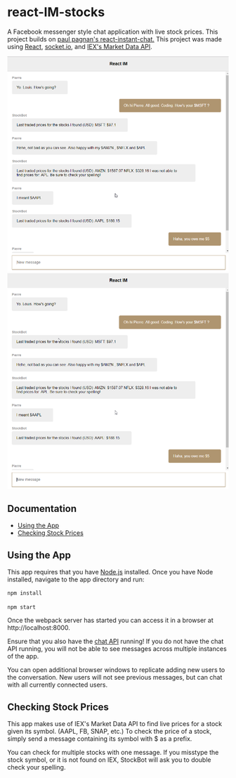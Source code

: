 # react-IM-stocks

A Facebook messenger style chat application with live stock prices.
This project builds on [paul pagnan's react-instant-chat.](https://github.com/paul-pagnan/react-instant-chat)
This project was made using [React](https://reactjs.org/), [socket.io](https://socket.io/), and [IEX's Market Data API](https://iextrading.com/developer/docs/#iex-market-data).

![](./chat1.png)
![](./chat2.png)

## Documentation

- [Using the App](#using-the-app)
- [Checking Stock Prices](#checking-stock-prices)

## Using the App

This app requires that you have [Node.js](https://nodejs.org/en/) installed.
Once you have Node installed, navigate to the app directory and run:

```
npm install

npm start
```

Once the webpack server has started you can access it in a browser at http://localhost:8000.

Ensure that you also have the [chat API](https://github.com/paul-pagnan/simple-chat-api) running!
If you do not have the chat API running, you will not be able to see messages across multiple instances of the app.

You can open additional browser windows to replicate adding new users to the conversation.
New users will not see previous messages, but can chat with all currently connected users.

## Checking Stock Prices

This app makes use of IEX's Market Data API to find live prices for a stock given its symbol. (AAPL, FB, SNAP, etc.)
To check the price of a stock, simply send a message containing its symbol with $ as a prefix.

You can check for multiple stocks with one message.
If you misstype the stock symbol, or it is not found on IEX, StockBot will ask you to double check your spelling.